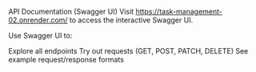  API Documentation (Swagger UI)
Visit https://task-management-02.onrender.com/
to access the interactive Swagger UI.

Use Swagger UI to:

Explore all endpoints
Try out requests (GET, POST, PATCH, DELETE)
See example request/response formats
